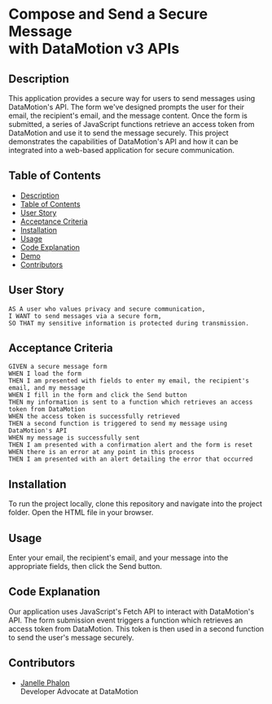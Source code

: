 # Compose and Send a Secure Message <br> with DataMotion v3 APIs

## Description
This application provides a secure way for users to send messages using DataMotion's API. The form we've designed prompts the user for their email, the recipient's email, and the message content. Once the form is submitted, a series of JavaScript functions retrieve an access token from DataMotion and use it to send the message securely. This project demonstrates the capabilities of DataMotion's API and how it can be integrated into a web-based application for secure communication.

## Table of Contents 
  - [Description](#description)
  - [Table of Contents](#table-of-contents)
  - [User Story](#user-story)
  - [Acceptance Criteria](#acceptance-criteria)
  - [Installation](#installation)
  - [Usage](#usage)
  - [Code Explanation](#code-explanation)
  - [Demo](#demo)
  - [Contributors](#contributors)

## User Story
```
AS A user who values privacy and secure communication,
I WANT to send messages via a secure form,
SO THAT my sensitive information is protected during transmission.
```

## Acceptance Criteria 
```
GIVEN a secure message form
WHEN I load the form
THEN I am presented with fields to enter my email, the recipient's email, and my message
WHEN I fill in the form and click the Send button
THEN my information is sent to a function which retrieves an access token from DataMotion
WHEN the access token is successfully retrieved
THEN a second function is triggered to send my message using DataMotion's API
WHEN my message is successfully sent
THEN I am presented with a confirmation alert and the form is reset
WHEN there is an error at any point in this process
THEN I am presented with an alert detailing the error that occurred
```

## Installation
To run the project locally, clone this repository and navigate into the project folder. Open the HTML file in your browser.

## Usage
Enter your email, the recipient's email, and your message into the appropriate fields, then click the Send button.

## Code Explanation
Our application uses JavaScript's Fetch API to interact with DataMotion's API. The form submission event triggers a function which retrieves an access token from DataMotion. This token is then used in a second function to send the user's message securely.

## Contributors
- [Janelle Phalon](https://github.com/janellephalon) <br>
  Developer Advocate at DataMotion

